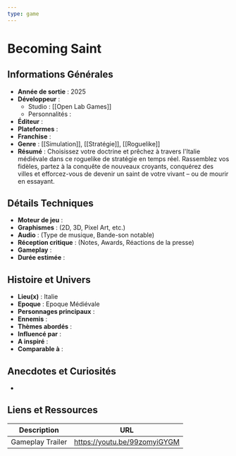 ```yaml
---
type: game
---
```


# Becoming Saint

## Informations Générales

- **Année de sortie** : 2025
- **Développeur** : 
	- Studio : [[Open Lab Games]]
	- Personnalités : 
- **Éditeur** : 
- **Plateformes** : 
- **Franchise** : 
- **Genre** : [[Simulation]], [[Stratégie]], [[Roguelike]]
- **Résumé** : Choisissez votre doctrine et prêchez à travers l'Italie médiévale dans ce roguelike de stratégie en temps réel. Rassemblez vos fidèles, partez à la conquête de nouveaux croyants, conquérez des villes et efforcez-vous de devenir un saint de votre vivant – ou de mourir en essayant.

## Détails Techniques
- **Moteur de jeu** : 
- **Graphismes** : (2D, 3D, Pixel Art, etc.)
- **Audio** : (Type de musique, Bande-son notable)
- **Réception critique** : (Notes, Awards, Réactions de la presse)
- **Gameplay** :
- **Durée estimée** : 

## Histoire et Univers
- **Lieu(x)** : Italie
- **Epoque** : Epoque Médiévale
- **Personnages principaux** : 
- **Ennemis** :
- **Thèmes abordés** : 
- **Influencé par** :
- **A inspiré** : 
- **Comparable à** :
## Anecdotes et Curiosités
- 
## Liens et Ressources

| Description      | URL                          |
| ---------------- | ---------------------------- |
| Gameplay Trailer | https://youtu.be/99zomyiGYGM |

